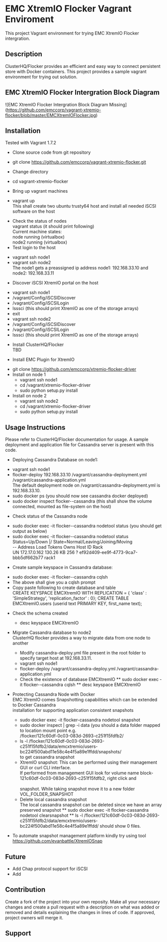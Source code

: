 EMC XtremIO Flocker Vagrant Enviroment
======================
This project Vagrant environment for trying EMC XtremIO Flocker intergration.

## Description
ClusterHQ/Flocker provides an efficient and easy way to connect persistent store with Docker containers. This project provides a sample vagrant environment for trying out solution.

## EMC XtremIO Flocker Intergration Block Diagram
![EMC XtremIO Flocker Intergration Block Diagram Missing] 
(https://github.com/emccorp/vagrant-xtremio-flocker/blob/master/EMCXtremIOFlocker.jpg)



## Installation
Tested with Vagrant 1.7.2
- Clone source code from git repository
 * git clone https://github.com/emccorp/vagrant-xtremio-flocker.git
- Change directory
 * cd vagrant-xtremio-flocker
- Bring up vagrant machines
 * vagrant up<br>
   This shall create two ubuntu trusty64 host and install all needed iSCSI software on the host

- Check the status of nodes<br>
    vagrant status (it should print following)<br>
        Current machine states:<br>
        node                      running (virtualbox)<br>
        node2                     running (virtualbox)<br>
- Test login to the host<br>
*  vagrant ssh node1
* vagrant ssh node2<br>
The node1 gets a preassigned ip address node1: 192.168.33.10 and node2: 192.168.33.11<br>

- Discover iSCSI XtremIO portal on the host
 * vagrant ssh node1
 * /vagrant/Config/iSCSIDiscover <EMC XtremIO iSCSI Portal IP>
 * /vagrant/Config/iSCSILogin <EMC XtremIO iSCSI Portal IP>
 * lsssci (this should print XtremIO as one of the storage arrays)
 * exit
 * vagrant ssh node2
 * /vagrant/Config/iSCSIDiscover <EMC XtremIO iSCSI Portal IP>
 * /vagrant/Config/iSCSILogin <EMC XtremIO iSCSI Portal IP>
 * lsssci (this should print XtremIO as one of the storage arrays)

- Install ClusterHQ/Flocker<br>
TBD

- Install EMC Plugin for XtremIO<br>
* git clone https://github.com/emccorp/xtremio-flocker-driver
* Install on node 1
   * vagrant ssh node1
   * cd /vagrant/xtremio-flocker-driver
   * sudo python setup.py install
* Install on node 2
   * vagrant ssh node2
   * cd /vagrant/xtremio-flocker-driver
   * sudo python setup.py install


## Usage Instructions
Please refer to ClusterHQ/Flocker documentation for usage. A sample deployment and application file for Cassandra server is present with this code.<br>
- Deploying Cassandra Database on node1:
* vagrant ssh node1
* flocker-deploy 192.168.33.10 /vagrant/cassandra-deployment.yml /vagrant/cassandra-application.yml<br>
    The default deployment node on /vagrant/cassandra-deployment.yml is 192.168.33.10.
* sudo docker ps (you should now see cassandra docker deployed)
* sudo docker inspect flocker--cassandra (this shall show the volume connected, mounted as file-system on the host)

- Check status of the Cassandra node
* sudo docker exec -it flocker--cassandra nodetool status (you should get output as below)
* sudo docker exec -it flocker--cassandra nodetool status<br>
	Status=Up/Down |/ State=Normal/Leaving/Joining/Moving<br>
	--  Address       Load       Tokens  Owns    Host ID                               Rack<br>
	UN  172.17.0.162  130.26 KB  256     ?       ef92d409-ee9f-4773-9ca7-bbb5df662b77  rack1<br>
- Create sample keyspace in Cassandra database:
 * sudo docker exec -it flocker--cassandra cqlsh
 * The above shall give you a cqlsh prompt
 * Copy paste following to create database and table<br>
 CREATE KEYSPACE EMCXtremIO WITH REPLICATION = { 'class' : 'SimpleStrategy', 'replication_factor' : 0};
 CREATE TABLE EMCXtremIO.users (userid text PRIMARY KEY, first_name text);
- Check the schema created
  * desc keyspace EMCXtremIO
  
- Migrate Cassandra database to node2<br>
  ClusterHQ flocker provides a way to migrate data from one node to another<br>
  * Modify cassandra-deploy.yml file present in the root folder to specify target host at 192.168.33.11.
  * vagrant ssh node1
  * flocker-deploy /vagrant/cassandra-deploy.yml /vagrant/cassandra-application.yml
  * Check the existence of database EMCXtremIO
     ** sudo docker exec -it flocker--cassandra cqlsh
     ** desc keyspace EMCXtremIO

- Protecting Cassandra Node with Docker<br>
  EMC XtremIO comes Snapshotting capabilities which can be extended to Docker Cassandra <br>
  installation for supporting application consistent snapshots <br>
  * sudo docker exec -it flocker-cassandra nodetool snapshot
  * sudo docker inspect | grep -i data (you should a data folder mapped to location mount point e.g.<br>
      /flocker/121c60df-0c03-083d-2693-c251f15fdfb2/
  * ls -l /flocker/121c60df-0c03-083d-2693-c251f15fdfb2/data/emcxtremio/users-bc224f500abd11e58c4e4f5a89e1ffdd/snapshots/<br>
    to get cassandra snapshot
  * XtremIO snapshot: This can be performed using their management GUI or curl CLI interface.<br>
   If performed from management GUI look for volume name block-121c60df-0c03-083d-2693-c251f15fdfb2, right click and <br>    
    snapshot. While taking snapshot move it to a new folder VOL_FOLDER_SNAPSHOT
  * Delete local cassandra snapshot<br>
   The local cassandra snapshot can be deleted since we have an array preserved snapshot
   ** sudo docker exec -it flocker-cassandra nodetool clearsnapshot
   ** ls -l /flocker/121c60df-0c03-083d-2693-c251f15fdfb2/data/emcxtremio/users-bc224f500abd11e58c4e4f5a89e1ffdd/
   should show 0 files.

- To automate snapshot management platform kindly try using tool<br>
https://github.com/evanbattle/XtremIOSnap

  
## Future
- Add Chap protocol support for iSCSI
- Add 

## Contribution
Create a fork of the project into your own reposity. Make all your necessary changes and create a pull request with a description on what was added or removed and details explaining the changes in lines of code. If approved, project owners will merge it.

Support
-------

